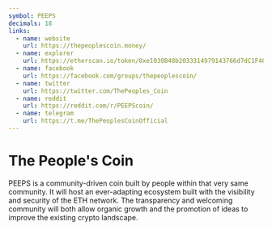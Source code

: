 ```yaml
---
symbol: PEEPS
decimals: 18
links:
  - name: website
    url: https://thepeoplescoin.money/
  - name: explorer
    url: https://etherscan.io/token/0xe1030B48b2033314979143766d7dC1F40ef8CE11
  - name: facebook
    url: https://facebook.com/groups/thepeoplescoin/
  - name: twitter
    url: https://twitter.com/ThePeoples_Coin
  - name: reddit
    url: https://reddit.com/r/PEEPScoin/
  - name: telegram
    url: https://t.me/ThePeoplesCoinOfficial
---
```


# The People's Coin

PEEPS is a community-driven coin built by people within that very same community. It will host an ever-adapting ecosystem built with the visibility and security of the ETH network. The transparency and welcoming community will both allow organic growth and the promotion of ideas to improve the existing crypto landscape.
